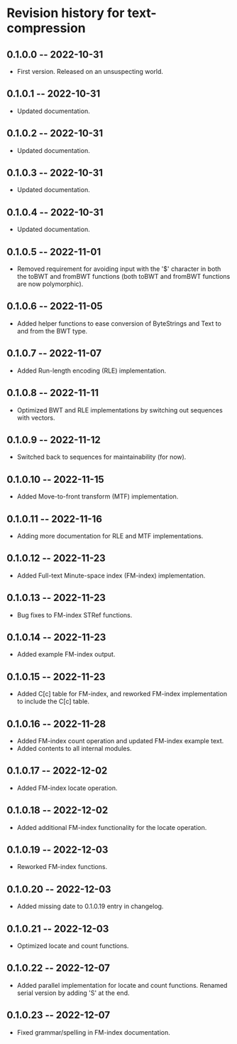 # Revision history for text-compression

## 0.1.0.0 -- 2022-10-31

* First version. Released on an unsuspecting world.

## 0.1.0.1 -- 2022-10-31

* Updated documentation.

## 0.1.0.2 -- 2022-10-31

* Updated documentation.

## 0.1.0.3 -- 2022-10-31

* Updated documentation.

## 0.1.0.4 -- 2022-10-31

* Updated documentation.

## 0.1.0.5 -- 2022-11-01

* Removed requirement for avoiding input with the '$' character in both the toBWT and fromBWT functions (both toBWT and fromBWT functions are now polymorphic).

## 0.1.0.6 -- 2022-11-05

* Added helper functions to ease conversion of ByteStrings and Text to and from the BWT type.

## 0.1.0.7 -- 2022-11-07

* Added Run-length encoding (RLE) implementation.

## 0.1.0.8 -- 2022-11-11

* Optimized BWT and RLE implementations by switching out sequences with vectors.

## 0.1.0.9 -- 2022-11-12

* Switched back to sequences for maintainability (for now).

## 0.1.0.10 -- 2022-11-15

* Added Move-to-front transform (MTF) implementation.

## 0.1.0.11 -- 2022-11-16

* Adding more documentation for RLE and MTF implementations.

## 0.1.0.12 -- 2022-11-23

* Added Full-text Minute-space index (FM-index) implementation.

## 0.1.0.13 -- 2022-11-23

* Bug fixes to FM-index STRef functions.

## 0.1.0.14 -- 2022-11-23

* Added example FM-index output.

## 0.1.0.15 -- 2022-11-23

* Added C[c] table for FM-index, and reworked FM-index implementation to include the C[c] table.

## 0.1.0.16 -- 2022-11-28

* Added FM-index count operation and updated FM-index example text.
* Added contents to all internal modules.

## 0.1.0.17 -- 2022-12-02

* Added FM-index locate operation.

## 0.1.0.18 -- 2022-12-02

* Added additional FM-index functionality for the locate operation.

## 0.1.0.19 -- 2022-12-03

* Reworked FM-index functions.

## 0.1.0.20 -- 2022-12-03

* Added missing date to 0.1.0.19 entry in changelog.

## 0.1.0.21 -- 2022-12-03

* Optimized locate and count functions.

## 0.1.0.22 -- 2022-12-07

* Added parallel implementation for locate and count functions. Renamed serial version by adding 'S' at the end.

## 0.1.0.23 -- 2022-12-07

* Fixed grammar/spelling in FM-index documentation.
